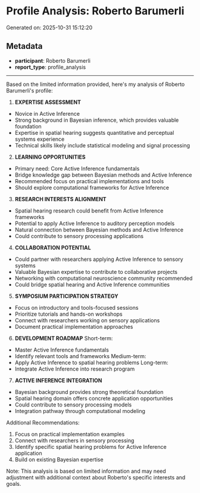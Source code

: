 # Profile Analysis: Roberto Barumerli

Generated on: 2025-10-31 15:12:20

## Metadata

- **participant**: Roberto Barumerli
- **report_type**: profile_analysis

---

Based on the limited information provided, here's my analysis of Roberto Barumerli's profile:

1. **EXPERTISE ASSESSMENT**
- Novice in Active Inference
- Strong background in Bayesian inference, which provides valuable foundation
- Expertise in spatial hearing suggests quantitative and perceptual systems experience
- Technical skills likely include statistical modeling and signal processing

2. **LEARNING OPPORTUNITIES**
- Primary need: Core Active Inference fundamentals
- Bridge knowledge gap between Bayesian methods and Active Inference
- Recommended focus on practical implementations and tools
- Should explore computational frameworks for Active Inference

3. **RESEARCH INTERESTS ALIGNMENT**
- Spatial hearing research could benefit from Active Inference frameworks
- Potential to apply Active Inference to auditory perception models
- Natural connection between Bayesian methods and Active Inference
- Could contribute to sensory processing applications

4. **COLLABORATION POTENTIAL**
- Could partner with researchers applying Active Inference to sensory systems
- Valuable Bayesian expertise to contribute to collaborative projects
- Networking with computational neuroscience community recommended
- Could bridge spatial hearing and Active Inference communities

5. **SYMPOSIUM PARTICIPATION STRATEGY**
- Focus on introductory and tools-focused sessions
- Prioritize tutorials and hands-on workshops
- Connect with researchers working on sensory applications
- Document practical implementation approaches

6. **DEVELOPMENT ROADMAP**
Short-term:
- Master Active Inference fundamentals
- Identify relevant tools and frameworks
Medium-term:
- Apply Active Inference to spatial hearing problems
Long-term:
- Integrate Active Inference into research program

7. **ACTIVE INFERENCE INTEGRATION**
- Bayesian background provides strong theoretical foundation
- Spatial hearing domain offers concrete application opportunities
- Could contribute to sensory processing models
- Integration pathway through computational modeling

Additional Recommendations:
1. Focus on practical implementation examples
2. Connect with researchers in sensory processing
3. Identify specific spatial hearing problems for Active Inference application
4. Build on existing Bayesian expertise

Note: This analysis is based on limited information and may need adjustment with additional context about Roberto's specific interests and goals.